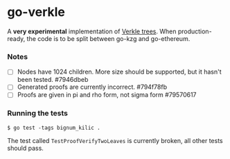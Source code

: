 # go-verkle

A **very experimental** implementation of [Verkle trees](https://notes.ethereum.org/nrQqhVpQRi6acQckwm1Ryg). When production-ready, the code is to be split between go-kzg and go-ethereum.

### Notes

 * [ ] Nodes have 1024 children. More size should be supported, but it hasn't been tested.  #7946dbeb
 * [ ] Generated proofs are currently incorrect.  #794f78fb
 * [ ] Proofs are given in pi and rho form, not sigma form #79570617

### Running the tests

```
$ go test -tags bignum_kilic .
```

The test called `TestProofVerifyTwoLeaves` is currently broken, all other tests should pass.
